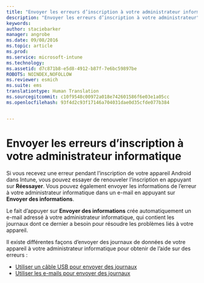 ```yaml
---
title: "Envoyer les erreurs d’inscription à votre administrateur informatique | Microsoft Intune"
description: "Envoyer les erreurs d’inscription à votre administrateur"
keywords: 
author: staciebarker
manager: angrobe
ms.date: 09/08/2016
ms.topic: article
ms.prod: 
ms.service: microsoft-intune
ms.technology: 
ms.assetid: d7c871b8-e5d8-4912-b87f-7e6bc59897be
ROBOTS: NOINDEX,NOFOLLOW
ms.reviewer: esmich
ms.suite: ems
translationtype: Human Translation
ms.sourcegitcommit: c10f9548c00972a018e742601586f6e03e1a05cc
ms.openlocfilehash: 93f4d2c93f17146a704031dae0d35cfde077b384


---
```



# Envoyer les erreurs d’inscription à votre administrateur informatique

Si vous recevez une erreur pendant l’inscription de votre appareil Android dans Intune, vous pouvez essayer de renouveler l’inscription en appuyant sur **Réessayer**. Vous pouvez également envoyer les informations de l’erreur à votre administrateur informatique dans un e-mail en appuyant sur **Envoyer des informations**.

Le fait d’appuyer sur **Envoyer des informations** crée automatiquement un e-mail adressé à votre administrateur informatique, qui contient les journaux dont ce dernier a besoin pour résoudre les problèmes liés à votre appareil.

Il existe différentes façons d’envoyer des journaux de données de votre appareil à votre administrateur informatique pour obtenir de l’aide sur des erreurs :

- [Utiliser un câble USB pour envoyer des journaux](send-diagnostic-data-logs-to-your-it-administrator-using-a-usb-cable-android.md)
- [Utiliser les e-mails pour envoyer des journaux](send-diagnostic-data-logs-to-your-it-administrator-using-email-android.md)



<!--HONumber=Oct16_HO2-->


